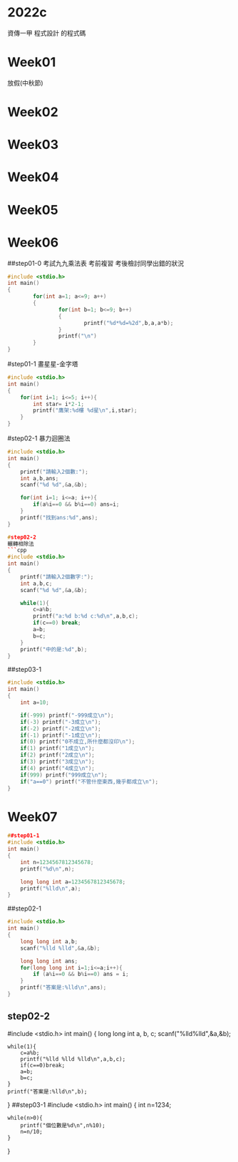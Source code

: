# 2022c
資傳一甲 程式設計 的程式碼

# Week01
放假(中秋節)

# Week02

# Week03

# Week04

# Week05

# Week06

##step01-0
考試九九乘法表 考前複習 考後檢討同學出錯的狀況
```cpp
#include <stdio.h>
int main()
{
        for(int a=1; a<=9; a++)
        {
                for(int b=1; b<=9; b++)
                {
                        printf("%d*%d=%2d",b,a,a*b);
                }
                printf("\n")
        }
}
```

#step01-1
畫星星-金字塔
```cpp
#include <stdio.h>
int main()
{
    for(int i=1; i<=5; i++){
        int star= i*2-1;
        printf("鷹架:%d樓 %d星\n",i,star);
    }
}
```

#step02-1
暴力迴圈法
```cpp
#include <stdio.h>
int main()
{
    printf("請輸入2個數:");
    int a,b,ans;
    scanf("%d %d",&a,&b);

    for(int i=1; i<=a; i++){
        if(a%i==0 && b%i==0) ans=i;
    }
    printf("找到ans:%d",ans);
}

#step02-2
輾轉相除法
```cpp
#include <stdio.h>
int main()
{
    printf("請輸入2個數字:");
    int a,b,c;
    scanf("%d %d",&a,&b);

    while(1){
        c=a%b;
        printf("a:%d b:%d c:%d\n",a,b,c);
        if(c==0) break;
        a=b;
        b=c;
    }
    printf("中的是:%d",b);
}
```
##step03-1
```cpp
#include <stdio.h>
int main()
{
    int a=10;

    if(-999) printf("-999成立\n");
    if(-3) printf("-3成立\n");
    if(-2) printf("-2成立\n");
    if(-1) printf("-1成立\n");
    if(0) printf("0不成立,所什麼都沒印\n");
    if(1) printf("1成立\n");
    if(2) printf("2成立\n");
    if(3) printf("3成立\n");
    if(4) printf("4成立\n");
    if(999) printf("999成立\n");
    if("a==0") printf("不管什麼東西,幾乎都成立\n");
}
```

# Week07
```cpp
##step01-1
#include <stdio.h>
int main()
{
    int n=1234567812345678;
    printf("%d\n",n);

    long long int a=1234567812345678;
    printf("%lld\n",a);
}
```
##step02-1
```cpp
#include <stdio.h>
int main()
{
    long long int a,b;
    scanf("%lld %lld",&a,&b);

    long long int ans;
    for(long long int i=1;i<=a;i++){
        if (a%i==0 && b%i==0) ans = i;
    }
    printf("答案是:%lld\n",ans);
}
```
## step02-2
#include <stdio.h>
int main()
{
    long long int a, b, c;
    scanf("%lld%lld",&a,&b);

    while(1){
        c=a%b;
        printf("%lld %lld %lld\n",a,b,c);
        if(c==0)break;
        a=b;
        b=c;
    }
    printf("答案是:%lld\n",b);
}
##step03-1
#include <stdio.h>
int main()
{
    int n=1234;

    while(n>0){
        printf("個位數是%d\n",n%10);
        n=n/10;
    }
}
